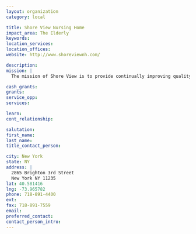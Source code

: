 ```yaml
---
layout: organization
category: local

title: Shore View Nursing Home
impact_area: The Elderly
keywords: 
location_services: 
location_offices: 
website: http://www.shoreviewnh.com/

description: 
mission: |
  The mission of Shore View is to provide continually improving quality care and services to its population through the teamwork of its professional and courteous staff. We strive to provide excellence in service, honesty, attitude, respect and ethics.

cash_grants: 
grants: 
service_opp: 
services: 

learn: 
cont_relationship: 

salutation: 
first_name: 
last_name: 
title_contact_person: 

city: New York
state: NY
address: |
  2865 Brighton 3rd Street  
  New York NY 11235
lat: 40.581416
lng: -73.965782
phone: 718-891-4400
ext: 
fax: 718-891-7559
email: 
preferred_contact: 
contact_person_intro: 
---
```


